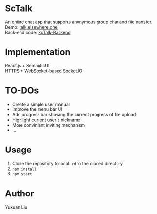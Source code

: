 # ScTalk
An online chat app that supports anonymous group chat and file transfer.<br>
Demo: <a href='https://talk.elsewhere.one'>talk.elsewhere.one</a><br>
Back-end code: <a href='https://github.com/rickliu131/ScTalk-Backend'>ScTalk-Backend</a>

# Implementation
React.js + SemanticUI<br>
HTTPS + WebSocket-based Socket.IO

# TO-DOs
* Create a simple user manual
* Improve the menu bar UI
* Add progress bar showing the current progress of file upload
* Highlight current user's nickname
* More convinient inviting mechanism
* ...

# Usage  
1. Clone the repository to local. `cd` to the cloned directory.
2. `npm install`
3. `npm start`

# Author
Yuxuan Liu
